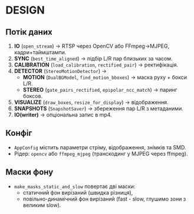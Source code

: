 # DESIGN

## Потік даних
1. **IO** (`open_stream`) → RTSP через OpenCV або FFmpeg→MJPEG, кадри+таймштампи.
2. **SYNC** (`best_time_aligned`) → підбір L/R пар близьких за часом.
3. **CALIBRATION** (`load_calibration`, `rectified_pair`) → ректифікація.
4. **DETECTOR** (`StereoMotionDetector`) →
   - **MOTION** (`DualBGModel`, `find_motion_bboxes`) → маска руху + бокси L/R.
   - **STEREO** (`gate_pairs_rectified`, `epipolar_ncc_match`) → паринг боксов.
5. **VISUALIZE** (`draw_boxes`, `resize_for_display`) → відображення.
6. **SNAPSHOTS** (`SnapshotSaver`) → збереження пар L/R з метаданими.
7. **IO(writer)** → опціональна запис в mp4.

## Конфіг
- `AppConfig` містить параметри стріму, відображення, знімків та SMD.
- Рідер: `opencv` або `ffmpeg_mjpeg` (транскодинг у MJPEG через ffmpeg).

## Маски фону
- `make_masks_static_and_slow` повертає дві маски:
  - статичний фон вирізаний (швидка різниця),
  - повільно-динамічний фон вирізаний (fast - slow, глушимо зони з великим slow).
